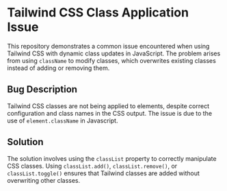 # Tailwind CSS Class Application Issue

This repository demonstrates a common issue encountered when using Tailwind CSS with dynamic class updates in JavaScript. The problem arises from using `className` to modify classes, which overwrites existing classes instead of adding or removing them.

## Bug Description

Tailwind CSS classes are not being applied to elements, despite correct configuration and class names in the CSS output. The issue is due to the use of `element.className` in Javascript. 

## Solution

The solution involves using the `classList` property to correctly manipulate CSS classes. Using `classList.add()`, `classList.remove()`, or `classList.toggle()` ensures that Tailwind classes are added without overwriting other classes.